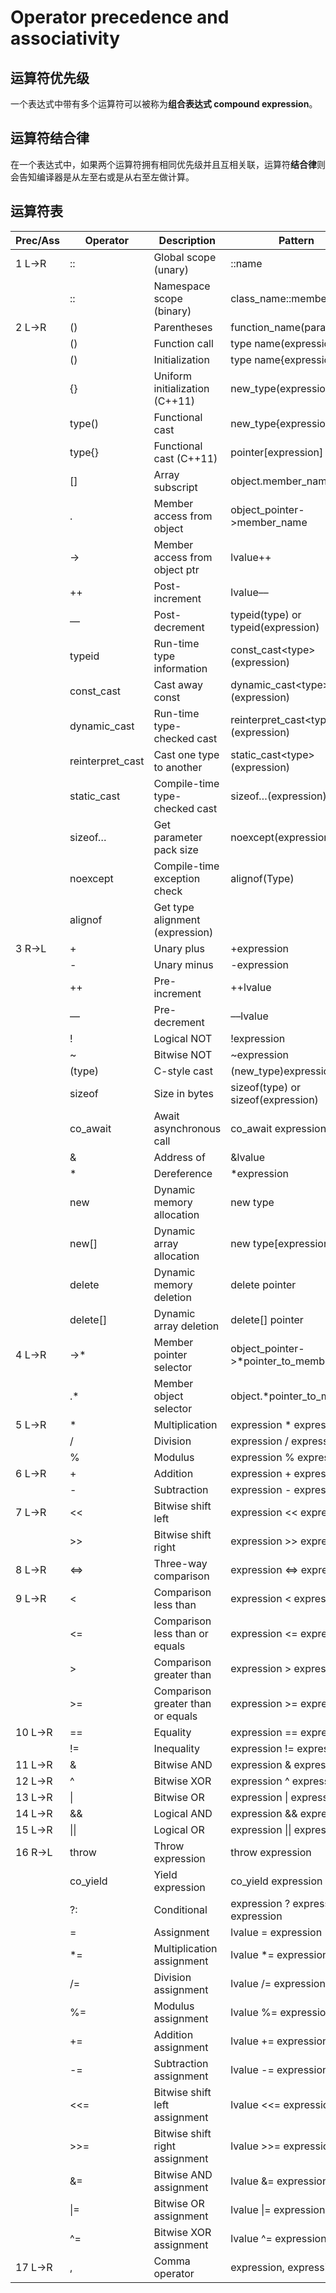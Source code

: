 # Operator precedence and associativity

## 运算符优先级

一个表达式中带有多个运算符可以被称为**组合表达式 compound expression**。

## 运算符结合律

在一个表达式中，如果两个运算符拥有相同优先级并且互相关联，运算符**结合律**则会告知编译器是从左至右或是从右至左做计算。

## 运算符表

| Prec/Ass | Operator         | Description                       | Pattern                              |
| -------- | ---------------- | --------------------------------- | ------------------------------------ |
| 1 L->R   | ::               | Global scope (unary)              | ::name                               |
|          | ::               | Namespace scope (binary)          | class_name::member_name              |
| 2 L->R   | ()               | Parentheses                       | function_name(parameters)            |
|          | ()               | Function call                     | type name(expression)                |
|          | ()               | Initialization                    | type name{expression}                |
|          | {}               | Uniform initialization (C++11)    | new_type(expression)                 |
|          | type()           | Functional cast                   | new_type{expression}                 |
|          | type{}           | Functional cast (C++11)           | pointer[expression]                  |
|          | []               | Array subscript                   | object.member_name                   |
|          | .                | Member access from object         | object_pointer->member_name          |
|          | ->               | Member access from object ptr     | lvalue++                             |
|          | ++               | Post-increment                    | lvalue––                             |
|          | ––               | Post-decrement                    | typeid(type) or typeid(expression)   |
|          | typeid           | Run-time type information         | const_cast\<type>(expression)        |
|          | const_cast       | Cast away const                   | dynamic_cast\<type>(expression)      |
|          | dynamic_cast     | Run-time type-checked cast        | reinterpret_cast\<type>(expression)  |
|          | reinterpret_cast | Cast one type to another          | static_cast\<type>(expression)       |
|          | static_cast      | Compile-time type-checked cast    | sizeof…(expression)                  |
|          | sizeof…          | Get parameter pack size           | noexcept(expression)                 |
|          | noexcept         | Compile-time exception check      | alignof(Type)                        |
|          | alignof          | Get type alignment (expression)   |                                      |
| 3 R->L   | +                | Unary plus                        | +expression                          |
|          | -                | Unary minus                       | -expression                          |
|          | ++               | Pre-increment                     | ++lvalue                             |
|          | ––               | Pre-decrement                     | ––lvalue                             |
|          | !                | Logical NOT                       | !expression                          |
|          | ~                | Bitwise NOT                       | ~expression                          |
|          | (type)           | C-style cast                      | (new_type)expression                 |
|          | sizeof           | Size in bytes                     | sizeof(type) or sizeof(expression)   |
|          | co_await         | Await asynchronous call           | co_await expression                  |
|          | &                | Address of                        | &lvalue                              |
|          | \*               | Dereference                       | \*expression                         |
|          | new              | Dynamic memory allocation         | new type                             |
|          | new[]            | Dynamic array allocation          | new type[expression]                 |
|          | delete           | Dynamic memory deletion           | delete pointer                       |
|          | delete[]         | Dynamic array deletion            | delete[] pointer                     |
| 4 L->R   | ->\*             | Member pointer selector           | object_pointer->\*pointer_to_member  |
|          | .\*              | Member object selector            | object.\*pointer_to_member           |
| 5 L->R   | \*               | Multiplication                    | expression \* expression             |
|          | /                | Division                          | expression / expression              |
|          | %                | Modulus                           | expression % expression              |
| 6 L->R   | +                | Addition                          | expression + expression              |
|          | -                | Subtraction                       | expression - expression              |
| 7 L->R   | <<               | Bitwise shift left                | expression << expression             |
|          | >>               | Bitwise shift right               | expression >> expression             |
| 8 L->R   | <=>              | Three-way comparison              | expression <=> expression            |
| 9 L->R   | <                | Comparison less than              | expression < expression              |
|          | <=               | Comparison less than or equals    | expression <= expression             |
|          | >                | Comparison greater than           | expression > expression              |
|          | >=               | Comparison greater than or equals | expression >= expression             |
| 10 L->R  | ==               | Equality                          | expression == expression             |
|          | !=               | Inequality                        | expression != expression             |
| 11 L->R  | &                | Bitwise AND                       | expression & expression              |
| 12 L->R  | ^                | Bitwise XOR                       | expression ^ expression              |
| 13 L->R  | \|               | Bitwise OR                        | expression \| expression             |
| 14 L->R  | &&               | Logical AND                       | expression && expression             |
| 15 L->R  | \|\|             | Logical OR                        | expression \|\| expression           |
| 16 R->L  | throw            | Throw expression                  | throw expression                     |
|          | co_yield         | Yield expression                  | co_yield expression                  |
|          | ?:               | Conditional                       | expression ? expression : expression |
|          | =                | Assignment                        | lvalue = expression                  |
|          | \*=              | Multiplication assignment         | lvalue \*= expression                |
|          | /=               | Division assignment               | lvalue /= expression                 |
|          | %=               | Modulus assignment                | lvalue %= expression                 |
|          | +=               | Addition assignment               | lvalue += expression                 |
|          | -=               | Subtraction assignment            | lvalue -= expression                 |
|          | <<=              | Bitwise shift left assignment     | lvalue <<= expression                |
|          | >>=              | Bitwise shift right assignment    | lvalue >>= expression                |
|          | &=               | Bitwise AND assignment            | lvalue &= expression                 |
|          | \|=              | Bitwise OR assignment             | lvalue \|= expression                |
|          | ^=               | Bitwise XOR assignment            | lvalue ^= expression                 |
| 17 L->R  | ,                | Comma operator                    | expression, expression               |
